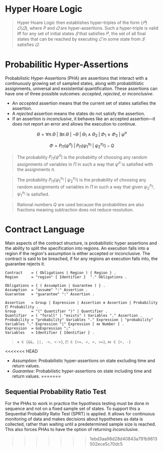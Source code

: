 # Hyper Hoare Logic
> Hyper Hoare Logic then establishes hyper-triples of the form $\{𝑃\} 𝐶 \{𝑄\}$, where $P$ and $𝑄$ are hyper-assertions. Such a hyper-triple is valid iff for any set of initial states $𝑆$ that satisfies 𝑃, the set of all final states that can be reached by executing $𝐶$ in some state from $𝑆$ satisfies $𝑄$.

# Probabilitic Hyper-Assertions
Probabilistic Hyper-Assertions (PHA) are assertions that interact with a continuously growing set of sampled states, along with probabilitistic assignments, universal and exsistential quantification. These assertions can have one of three possible outcomes: _accepted_, _rejected_, or _inconclusive_. 
- An _accepted_ assertion means that the current set of states satisfies the assertion.
- A _rejected_ assertion means the states do not satisfy the assertion.
- If an assertion is _inconclusive_, it behaves like an accepted assertion—it does not report an error and allows the execution to continue.

```math
Θ = ∀π. Θ \; | \; ∃π. Θ \; | \; \neg Θ \; | \; Θ_1 \land Θ_2 \; | \; Φ_1 \geq Φ_2 \; | \; ψ^π
```
```math
Φ = P_{Π}(ψ^π) \; | \; P_{Π}(ψ_1^{π_1} \; | \; ψ_2^{π_2}) - Q
```

> The probability $P_{Π}(ψ^π)$ is the probability of choosing any random assignments of variables in $Π$ in such a way that $ψ^π$ is satisfied with the assignments $π$.  

> The probability $P_{Π}(ψ_1^{π_1} \; | \; ψ_2^{π_2})$ is the probability of choosing any random assignments of variables in $Π$ in such a way that given $ψ_2^{π_2}$, $ψ_1^{π_1}$ is satisfied.  

> Rational numbers $Q$ are used because the probabilities are also fractions meaning subtraction does not reduce resolution.

# Contract Language
Main aspects of the contract structure, is probabilistic hyper assertions and the ability to split the specification into regions. An execution falls into a region if the region's assumption is either accepted or inconclusive. The contract is said to be breached, if for any regions an execution falls into, the guarantee rejects it.

```ebnf
Contract    = ( Obligations | Region ) { Region } .
Region      = "region" { Identifier }  "." Obligations .

Obligations = { ( Assumption | Guarantee ) } .
Assumption  = "assume" ":" Assertion .
Guarantee   = "guarantee" ":" Assertion .

Assertion   = Group | Expression | Assertion ⊕ Assertion | Probability ⧠ Probability .
Group       = "(" Quantifier ")" | Quantifier .
Quantifier  = ( "forall" | "exists" ) Variables "." Assertion .
Probability = "probability" Variables "." Expression | "probability" Variables "." Expression "|" Expression [ ⋈ Number ] .
Expression  = GoExpression ";" .
Variables   = Identifier { Identifier } .
```
> `⊕ ∈ {&&, ||, ->, <->}`, `⧠ ∈ {<=, <, >, >=}`, `⋈ ∈ {+, -}`

<<<<<<< HEAD
- _Assumption:_ Probabilistic hyper-assertions on state excluding time and return values.  
- _Guarantee:_ Probabilistic hyper-assertions on state including time and return values.
=======
## Sequential Probability Ratio Test
For the PHAs to work in practice the hypothesis testing must be done in sequence and not on a fixed sample set of states. To support this a Sequential Probability Ratio Test (SPRT) is applied. It allows for continuous monitoring of data and makes decisions about hypotheses as data is collected, rather than waiting until a predetermined sample size is reached. This also forces PHAs to have the option of returning _inconclusive_.
>>>>>>> 1ebd3aa98d28d40843a791b9613502ece5c70dc5
